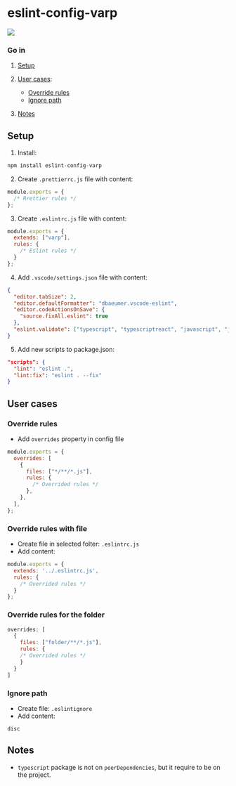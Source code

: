 # eslint-config-varp

<a href="https://www.npmjs.com/package/eslint-config-varp">
    <img src="https://nodei.co/npm/eslint-config-varp.png?mini=true">
</a>

### Go in

1. [Setup](#setup)

2. [User cases](#user-cases):
    * [Override rules](#override-rules)
    * [Ignore path](#ignore-path)

3. [Notes](#notes)



## Setup

1. Install:

```js
npm install eslint-config-varp
```

2. Create `.prettierrc.js` file with content:

```js
module.exports = {
  /* Rrettier rules */
};
```

3. Create `.eslintrc.js` file with content:

```js
module.exports = {
  extends: ["varp"],
  rules: {
    /* Eslint rules */
  }
};
```

4. Add `.vscode/settings.json` file with content:
```json
{
  "editor.tabSize": 2,
  "editor.defaultFormatter": "dbaeumer.vscode-eslint",
  "editor.codeActionsOnSave": {
    "source.fixAll.eslint": true
  },
  "eslint.validate": ["typescript", "typescriptreact", "javascript", "javascriptreact", "markdown", "json"],
}
```

5. Add new scripts to package.json:

```json
"scripts": {
  "lint": "eslint .",
  "lint:fix": "eslint . --fix"
}
```

## User cases

### Override rules

* Add `overrides` property in config file

```js
module.exports = {
  overrides: [
    {
      files: ["*/**/*.js"],
      rules: {
        /* Overrided rules */
      },
    },
  ],
};
```

### Override rules with file

* Create file in selected folter: `.eslintrc.js`
* Add content:
```js
module.exports = {
  extends: '../.eslintrc.js',
  rules: {
    /* Overrided rules */
  }
};
```
### Override rules for the folder

```js
overrides: [ 
  {
    files: ["folder/**/*.js"],
    rules: {
    /* Overrided rules */
    }
  }
]
```

### Ignore path

* Create file: `.eslintignore`
* Add content:

```
disc
```

## Notes

- `typescript` package is not on `peerDependencies`, but it require to be on the project.

